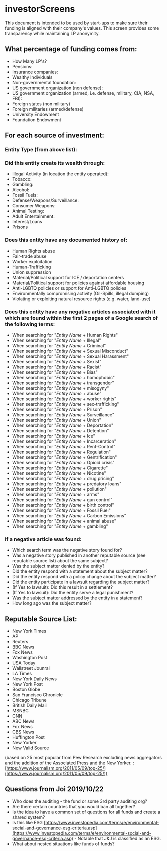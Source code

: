 # investorScreens
This document is intended to be used by start-ups to make sure their funding is aligned with their company's values. This screen provides some transparency while maintaining LP anonymity.

## What percentage of funding comes from:
* How Many LP's?
* Pensions:
* Insurance companies:
* Wealthy Individuals
* Non-governmental foundation:
* US government organization (non defense):
* US government organization (armed, i.e. defense, military, CIA, NSA, FBI):
* Foreign states (non military)
* Foreign militaries (armed/defense)
* University Endowment
* Foundation Endowment

## For each source of investment:
### Entity Type (from above list):
### Did this entity create its wealth through:
* Illegal Activity (in location the entity operated):
* Tobacco:
* Gambling:
* Alcohol:
* Fossil Fuels:
* Defense/Weapons/Surveillance:
* Consumer Weapons:
* Animal Testing:
* Adult Entertainment:
* Interest/Loans
* Prisons

### Does this entity have any documented history of:
* Human Rights abuse
* Fair-trade abuse
* Worker exploitation
* Human-Trafficking
* Union suppression
* Material/Political support for ICE / deportation centers
* Material/Political support for policies against affordable housing
* Anti-LGBTQ policies or support for Anti-LGBTQ policies
* Environmentally compromising activity (Oil-Spills, illegal dumping)
* Violating or exploiting natural resource rights (e.g. water, land-use)

### Does this entity have any negative articles associated with it which are found within the first 2 pages of a Google search of the following terms:
* When searching for "*Entity Name* + Human Rights"
* When searching for "*Entity Name* + Illegal"
* When searching for "*Entity Name* + Criminal"
* When searching for "*Entity Name* + Sexual Misconduct"
* When searching for "*Entity Name* + Sexual Harassment"
* When searching for "*Entity Name* + Sexist"
* When searching for "*Entity Name* + Racist"
* When searching for "*Entity Name* + Bias"
* When searching for "*Entity Name* + homophobic"
* When searching for "*Entity Name* + transgender"
* When searching for "*Entity Name* + misogyny"
* When searching for "*Entity Name* + abuse"
* When searching for "*Entity Name* + worker rights"
* When searching for "*Entity Name* + sex-trafficking"
* When searching for "*Entity Name* + Prison"
* When searching for "*Entity Name* + Surveillance"
* When searching for "*Entity Name* + Union"
* When searching for "*Entity Name* + Deportation"
* When searching for "*Entity Name* + Detention"
* When searching for "*Entity Name* + Ice"
* When searching for "*Entity Name* + Incarceration"
* When searching for "*Entity Name* + Rent-Control"
* When searching for "*Entity Name* + Regulation"
* When searching for "*Entity Name* + Gentrification"
* When searching for "*Entity Name* + Opioid crisis"
* When searching for "*Entity Name* + Cigarette"
* When searching for "*Entity Name* + Nicotine"
* When searching for "*Entity Name* + drug pricing"
* When searching for "*Entity Name* + predatory loans"
* When searching for "*Entity Name* + pollution"
* When searching for "*Entity Name* + arms"
* When searching for "*Entity Name* + gun control"
* When searching for "*Entity Name* + birth control"
* When searching for "*Entity Name* + Fossil Fuel"
* When searching for "*Entity Name* + Carbon Emissions"
* When searching for "*Entity Name* + animal abuse"
* When searching for "*Entity Name* + gambling"

### If a negative article was found:
* Which search term was the negative story found for? 
* Was a negative story published in another reputable source (see reputable source list) about the same subject? 
* Was the subject matter denied by the entity?
* Did the entity respond with a statement about the subject matter?
* Did the entity respond with a policy change about the subject matter?
* Did the entity participate in a lawsuit regarding the subject matter?
* (If Yes to lawsuit): Did this result in a settlement?
* (If Yes to lawsuit): Did the entity serve a legal punishment?
* Was the subject matter addressed by the entity in a statement?
* How long ago was the subject matter?

## Reputable Source List: 
* New York Times
* AP
* Reuters
* BBC News
* Fox News
* Washington Post
* USA Today
* Wallstreet Jounral
* LA Times
* New York Daily News
* New York Post
* Boston Globe
* San Francisco Chronicle
* Chicago Tribune
* British Daily Mail
* MSNBC
* CNN
* ABC News
* Fox News
* CBS News
* Huffington Post
* New Yorker
* New Valid Source

(based on 25 most popular from Pew Research excluding news aggregators and the addition of the Associated Press and the New Yorker. : [https://www.journalism.org/2011/05/09/top-25/](https://www.journalism.org/2011/05/09/top-25/))

## Questions from Joi 2019/10/22

* Who does the auditing - the fund or some 3rd party auditing org?
* Are there certain countries that you would ban all together?
* Is the idea to have a common set of questions for all funds and create a shared system?
* Is this like ESG [https://www.investopedia.com/terms/e/environmental-social-and-governance-esg-criteria.asp](https://www.investopedia.com/terms/e/environmental-social-and-governance-esg-criteria.asp) - Notable that J&J is classified as an ESG.
* What about nested situations like funds of funds?
